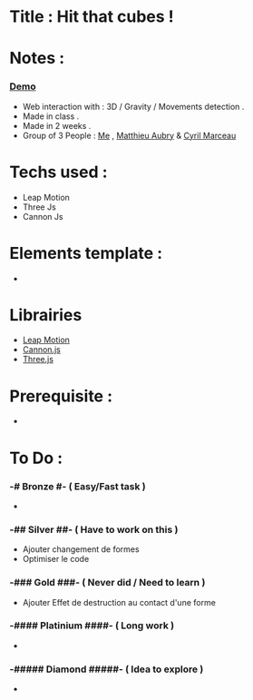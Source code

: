# Title : Hit that cubes !

# Notes :

### [Demo]()
- Web interaction with : 3D / Gravity / Movements detection .
- Made in class .
- Made in 2 weeks .
- Group of 3 People : [Me](https://fr.linkedin.com/in/bastien-chantrel) , [Matthieu Aubry](https://fr.linkedin.com/in/matthieu-aubry-890a93183?trk=people-guest_people_search-card) & [Cyril Marceau](https://fr.linkedin.com/in/cyril-marceau-48a5a5177)


# Techs used :

- Leap Motion
- Three Js
- Cannon Js

# Elements template :

- 

# Librairies 

- [Leap Motion](https://developer.leapmotion.com/)
- [Cannon.js](https://schteppe.github.io/cannon.js/)
- [Three.js](https://threejs.org/)

# Prerequisite :

- 

# To Do :

### -# Bronze #- ( Easy/Fast task )
-  

### -## Silver ##- ( Have to work on this )
- Ajouter changement de formes
- Optimiser le code

### -### Gold ###- ( Never did / Need to learn )
- Ajouter Effet de destruction au contact d'une forme

### -#### Platinium ####- ( Long work )
-

### -##### Diamond #####- ( Idea to explore )
- 
